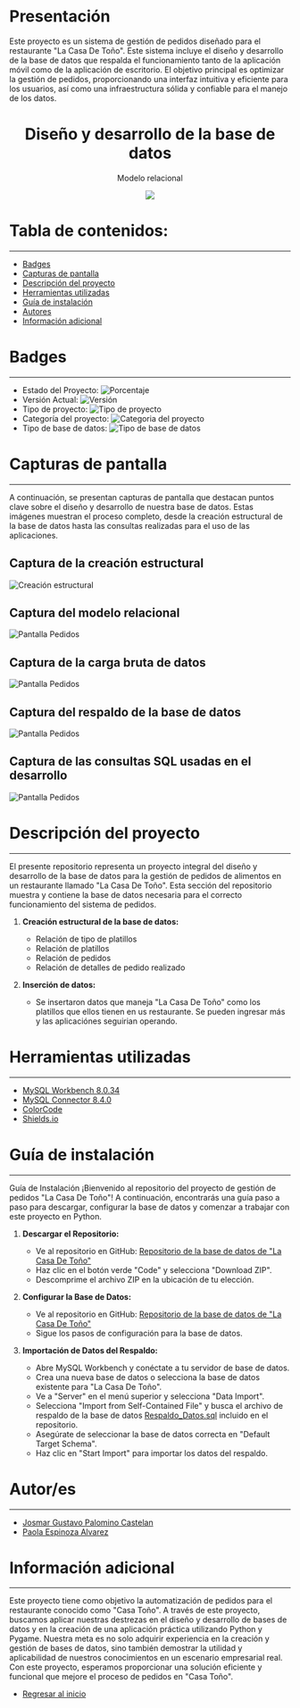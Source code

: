 # Presentación

Este proyecto es un sistema de gestión de pedidos diseñado para el restaurante "La Casa De Toño". Este sistema incluye el diseño y desarrollo de la base de datos que respalda el funcionamiento tanto de la aplicación móvil como de la aplicación de escritorio. El objetivo principal es optimizar la gestión de pedidos, proporcionando una interfaz intuitiva y eficiente para los usuarios, así como una infraestructura sólida y confiable para el manejo de los datos.

<h1 align="center"> Diseño y desarrollo de la base de datos </h1>
<p align="center"> Modelo relacional </p>
<p align="center"><img src="Image/2_Modelo_Relacional.png"/></p>

# Tabla de contenidos:

---

- [Badges](#badges)
- [Capturas de pantalla](#capturas-de-pantalla)
- [Descripción del proyecto](#descripción-del-proyecto)
- [Herramientas utilizadas](#herramientas-utilizadas)
- [Guía de instalación](#guía-de-instalación)
- [Autores](#autores)
- [Información adicional](#información-adicional)

# Badges

---

- Estado del Proyecto: ![Porcentaje](https://img.shields.io/badge/Porcentaje-100%25-green)
- Versión Actual: ![Versión](https://img.shields.io/badge/Versi%C3%B3n-1.4.0-%23AED6F1)
- Tipo de proyecto: ![Tipo de proyecto](https://img.shields.io/badge/Tipo%20de%20proyecto-Base%20de%20datos-%23EBDEF0)
- Categoría del proyecto: ![Categoria del proyecto](https://img.shields.io/badge/Categor%C3%ADa-Alimentos-%23FAD7A0%20)
- Tipo de base de datos: ![Tipo de base de datos](https://img.shields.io/badge/Base%20de%20datos-MySQL-%20%2382E0AA%20)

# Capturas de pantalla

---

A continuación, se presentan capturas de pantalla que destacan puntos clave sobre el diseño y desarrollo de nuestra base de datos. Estas imágenes muestran el proceso completo, desde la creación estructural de la base de datos hasta las consultas realizadas para el uso de las aplicaciones.

## Captura de la creación estructural

![Creación estructural](Image/1_Creacion_Estructural.png)

## Captura del modelo relacional

![Pantalla Pedidos](Image/2_Modelo_Relacional.png)

## Captura de la carga bruta de datos

![Pantalla Pedidos](Image/3_Carga_Bruta.png)

## Captura del respaldo de la base de datos

![Pantalla Pedidos](Image/4_Respaldo_Datos.png)

## Captura de las consultas SQL usadas en el desarrollo

![Pantalla Pedidos](Image/5_Consultas_SQL.png)

# Descripción del proyecto

---

El presente repositorio representa un proyecto integral del diseño y desarrollo de la base de datos para la gestión de pedidos de alimentos en un restaurante llamado "La Casa De Toño". Esta sección del repositorio muestra y contiene la base de datos necesaria para el correcto funcionamiento del sistema de pedidos.

1. **Creación estructural de la base de datos:**

   - Relación de tipo de platillos
   - Relación de platillos
   - Relación de pedidos
   - Relación de detalles de pedido realizado

2. **Inserción de datos:**

   - Se insertaron datos que maneja "La Casa De Toño" como los platillos que ellos tienen en us restaurante. Se pueden ingresar más y las aplicaciónes seguirian operando.

# Herramientas utilizadas

---

- [MySQL Workbench 8.0.34](https://dev.mysql.com/downloads/workbench/)
- [MySQL Connector 8.4.0](https://dev.mysql.com/downloads/connector/python/)
- [ColorCode](https://htmlcolorcodes.com/es/)
- [Shields.io](https://shields.io/badges/static-badge)

# Guía de instalación

---

Guía de Instalación
¡Bienvenido al repositorio del proyecto de gestión de pedidos "La Casa De Toño"! A continuación, encontrarás una guía paso a paso para descargar, configurar la base de datos y comenzar a trabajar con este proyecto en Python.

1. **Descargar el Repositorio:**

   - Ve al repositorio en GitHub: [Repositorio de la base de datos de "La Casa De Toño"](https://github.com/Josmar360/Dynamics_Dine/tree/Base_De_Datos)
   - Haz clic en el botón verde "Code" y selecciona "Download ZIP".
   - Descomprime el archivo ZIP en la ubicación de tu elección.

2. **Configurar la Base de Datos:**

   - Ve al repositorio en GitHub: [Repositorio de la base de datos de "La Casa De Toño"](https://github.com/Josmar360/Dynamics_Dine/tree/Base_De_Datos)
   - Sigue los pasos de configuración para la base de datos.

3. **Importación de Datos del Respaldo:**

   - Abre MySQL Workbench y conéctate a tu servidor de base de datos.
   - Crea una nueva base de datos o selecciona la base de datos existente para "La Casa De Toño".
   - Ve a "Server" en el menú superior y selecciona "Data Import".
   - Selecciona "Import from Self-Contained File" y busca el archivo de respaldo de la base de datos [Respaldo_Datos.sql](https://github.com/Josmar360/Dynamics_Dine/blob/Base_De_Datos/Consultas_SQL.sql) incluido en el repositorio.
   - Asegúrate de seleccionar la base de datos correcta en "Default Target Schema".
   - Haz clic en "Start Import" para importar los datos del respaldo.

# Autor/es

---

- [Josmar Gustavo Palomino Castelan](https://linktr.ee/josmar360)
- [Paola Espinoza Alvarez](https://github.com/Paoinoza)

# Información adicional

---

Este proyecto tiene como objetivo la automatización de pedidos para el restaurante conocido como "Casa Toño". A través de este proyecto, buscamos aplicar nuestras destrezas en el diseño y desarrollo de bases de datos y en la creación de una aplicación práctica utilizando Python y Pygame. Nuestra meta es no solo adquirir experiencia en la creación y gestión de bases de datos, sino también demostrar la utilidad y aplicabilidad de nuestros conocimientos en un escenario empresarial real. Con este proyecto, esperamos proporcionar una solución eficiente y funcional que mejore el proceso de pedidos en "Casa Toño".

- [Regresar al inicio](#presentación)
